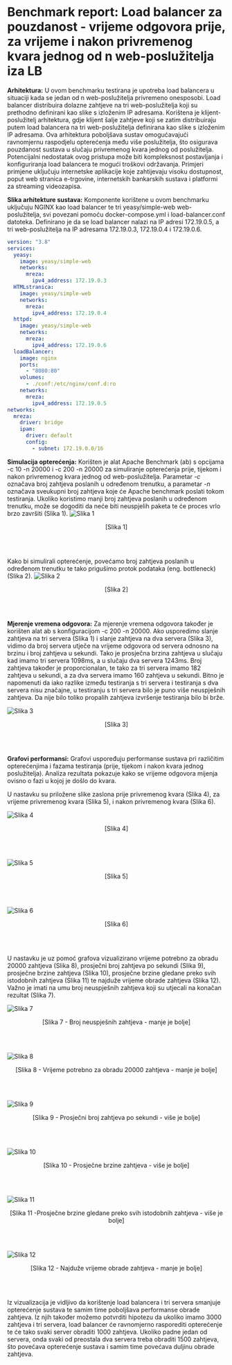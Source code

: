 # Benchmark report: Load balancer za pouzdanost - vrijeme odgovora prije, za vrijeme i nakon privremenog kvara jednog od n web-poslužitelja iza LB

**Arhitektura:** U ovom benchmarku testirana je upotreba load balancera u situaciji kada se jedan od n web-poslužitelja privremeno onesposobi. Load balancer distribuira dolazne zahtjeve na tri web-poslužitelja koji su prethodno definirani kao slike s izloženim IP adresama. Korištena je klijent-poslužitelj arhitektura, gdje klijent šalje zahtjeve koji se zatim distribuiraju putem load balancera na tri web-poslužitelja definirana kao slike s izloženim IP adresama. Ova arhitektura poboljšava sustav omogućavajući ravnomjernu raspodjelu opterećenja među više poslužitelja, što osigurava pouzdanost sustava u slučaju privremenog kvara jednog od poslužitelja. Potencijalni nedostatak ovog pristupa može biti kompleksnost postavljanja i konfiguriranja load balancera te mogući troškovi održavanja. Primjeri primjene uključuju internetske aplikacije koje zahtijevaju visoku dostupnost, poput web stranica e-trgovine, internetskih bankarskih sustava i platformi za streaming videozapisa.

**Slika arhitekture sustava:** Komponente korištene u ovom benchmarku uključuju NGINX kao load balancer te tri yeasy/simple-web web-poslužitelja, svi povezani pomoću docker-compose.yml i load-balancer.conf datoteka. Definirano je da se load balancer nalazi na IP adresi 172.19.0.5, a tri web-poslužitelja na IP adresama 172.19.0.3, 172.19.0.4 i 172.19.0.6.

```yml
version: "3.8"
services:
  yeasy:
    image: yeasy/simple-web
    networks:
      mreza:
        ipv4_address: 172.19.0.3
  HTMLstranica:
    image: yeasy/simple-web
    networks:
      mreza:
        ipv4_address: 172.19.0.4
  httpd:
    image: yeasy/simple-web
    networks:
      mreza:
        ipv4_address: 172.19.0.6
  loadBalancer:
    image: nginx
    ports:
      - "8080:80"
    volumes:
      - ./conf:/etc/nginx/conf.d:ro
    networks:
      mreza:
        ipv4_address: 172.19.0.5
networks:
  mreza:
    driver: bridge
    ipam:
      driver: default
      config:
        - subnet: 172.19.0.0/16
```

**Simulacija opterećenja:** Korišten je alat Apache Benchmark (ab) s opcijama -c 10 -n 20000 i -c 200 -n 20000 za simuliranje opterećenja prije, tijekom i nakon privremenog kvara jednog od web-poslužitelja. Parametar _-c_ označava broj zahtjeva poslanih u određenom trenutku, a parametar _-n_ označava sveukupni broj zahtjeva koje će Apache benchmark poslati tokom testiranja. Ukoliko koristimo manji broj zahtjeva poslanih u određenom trenutku, može se dogoditi da neće biti neuspjelih paketa te će proces vrlo brzo završiti (Slika 1).
![Slika 1](./assets/004_small_load_without_failure.png)

<p style="text-align: center;">[Slika 1]</p>
<br>
<br>

Kako bi simulirali opterećenje, povećamo broj zahtjeva poslanih u određenom trenutku te tako prigušimo protok podataka (eng. bottleneck) (Slika 2). ![Slika 2](./assets/001_under_load_without_failure.png)

<p style="text-align: center;">[Slika 2]</p>
<br>
<br>

**Mjerenje vremena odgovora:** Za mjerenje vremena odgovora također je korišten alat ab s konfiguracijom -c 200 -n 20000. Ako usporedimo slanje zahtjeva na tri servera (Slika 1) i slanje zahtjeva na dva servera (Slika 3), vidimo da broj servera utječe na vrijeme odgovora od servera odnosno na brzinu i broj zahtjeva u sekundi. Tako je prosječna brzina zahtjeva u slučaju kad imamo tri servera 1098ms, a u slučaju dva servera 1243ms. Broj zahtjeva također je proporcionalan, te tako za tri servera imamo 182 zahtjeva u sekundi, a za dva servera imamo 160 zahtjeva u sekundi. Bitno je napomenuti da iako razlike između testiranja s tri servera i testiranja s dva servera nisu značajne, u testiranju s tri servera bilo je puno više neuspješnih zahtjeva. Da nije bilo toliko propalih zahtjeva izvršenje testiranja bilo bi brže.

![Slika 3](./assets/003_under_load_with_failure_from_start.png)

<p style="text-align: center;">[Slika 3]</p>
<br>
<br>

**Grafovi performansi:** Grafovi uspoređuju performanse sustava pri različitim opterećenjima i fazama testiranja (prije, tijekom i nakon kvara jednog poslužitelja). Analiza rezultata pokazuje kako se vrijeme odgovora mijenja ovisno o fazi u kojoj je došlo do kvara.

U nastavku su priložene slike zaslona prije privremenog kvara (Slika 4), za vrijeme privremenog kvara (Slika 5), i nakon privremenog kvara (Slika 6).

![Slika 4](./assets/001_under_load_without_failure.png)

<p style="text-align: center;">[Slika 4]</p>
<br>
<br>

![Slika 5](./assets/002_under_load_with_failure_during_testing.png)

<p style="text-align: center;">[Slika 5]</p>
<br>
<br>

![Slika 6](./assets/003_under_load_with_failure_from_start.png)

<p style="text-align: center;">[Slika 6]</p>
<br>
<br>

U nastavku je uz pomoć grafova vizualizirano vrijeme potrebno za obradu 20000 zahtjeva (Slika 8), prosječni broj zahtjeva po sekundi (Slika 9), prosječne brzine zahtjeva (Slika 10), prosječne brzine gledane preko svih istodobnih zahtjeva (Slika 11) te najduže vrijeme obrade zahtjeva (Slika 12). Važno je imati na umu broj neuspješnih zahtjeva koji su utjecali na konačan rezultat (Slika 7).

![Slika 7](./assets/007_Broj_neuspjelih_zahtjeva_BarChart.png)

<p style="text-align: center;">[Slika 7 - Broj neuspješnih zahtjeva - manje je bolje]</p>
<br>
<br>

![Slika 8](./assets/008_Vrijeme_potrebno_za_obradu_20000_zahtjeva_BarChart.png)

<p style="text-align: center;">[Slika 8 - Vrijeme potrebno za obradu 20000 zahtjeva - manje je bolje]</p>
<br>
<br>

![Slika 9](<./assets/009_Zahtjevi_po_sekundi_(aritmeticka_sredina)_BarChart.png>)

<p style="text-align: center;">[Slika 9 - Prosječni broj zahtjeva po sekundi - više je bolje]</p>
<br>
<br>

![Slika 10](./assets/010_Prosječna_brzina_zahtjeva_BarChart.png)

<p style="text-align: center;">[Slika 10 - Prosječne brzine zahtjeva - više je bolje]</p>
<br>
<br>

![Slika 11](./assets/011_prosječne_brzine_gledane_preko_svih_istodobnih_zahtjeva_BarChart.png)

<p style="text-align: center;">[Slika 11 -Prosječne brzine gledane preko svih istodobnih zahtjeva - više je bolje]</p>
<br>
<br>

![Slika 12](./assets/012_najduže_vrijeme_obrade_zahtjeva_BarChart.png)

<p style="text-align: center;">[Slika 12 - Najduže vrijeme obrade zahtjeva - manje je bolje]</p>
<br>
<br>

Iz vizualizacija je vidljivo da korištenje load balancera i tri servera smanjuje opterećenje sustava te samim time poboljšava performanse obrade zahtjeva. Iz njih također možemo potvrditi hipotezu da ukoliko imamo 3000 zahtjeva i tri servera, load balancer će ravnomjerno rasporediti opterećenje te će tako svaki server obraditi 1000 zahtjeva. Ukoliko padne jedan od servera, onda svaki od preostala dva servera treba obraditi 1500 zahtjeva, što povećava opterećenje sustava i samim time povećava duljinu obrade zahtjeva.
